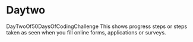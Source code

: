 # Daytwo
DayTwoOf50DaysOfCodingChallenge
This shows progress steps or steps taken
as seen when you fill online forms, applications or surveys.
